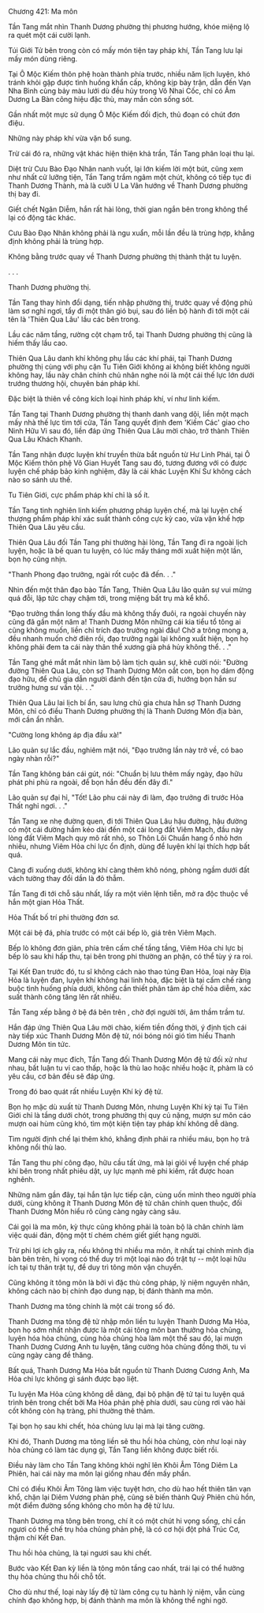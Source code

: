 




Chương 421: Ma môn


Tần Tang mắt nhìn Thanh Dương phường thị phương hướng, khóe miệng lộ ra quét một cái cười lạnh.

Túi Giới Tử bên trong còn có mấy món tiện tay pháp khí, Tần Tang lưu lại mấy món dùng riêng.

Tại Ô Mộc Kiếm thôn phệ hoàn thành phía trước, nhiều năm lịch luyện, khó tránh khỏi gặp được tình huống khẩn cấp, không kịp bày trận, dẫn đến Vạn Nha Bình cùng bảy màu lưới dù đều hủy trong Vô Nhai Cốc, chỉ có Âm Dương La Bàn công hiệu đặc thù, may mắn còn sống sót.

Gần nhất một mực sử dụng Ô Mộc Kiếm đối địch, thủ đoạn có chút đơn điệu.

Những này pháp khí vừa vặn bổ sung.

Trừ cái đó ra, những vật khác hiện thiện khả trần, Tần Tang phân loại thu lại.

Diệt trừ Cưu Bào Đạo Nhân nanh vuốt, lại lớn kiếm lời một bút, cũng xem như nhất cử lưỡng tiện, Tần Tang trầm ngâm một chút, không có tiếp tục đi Thanh Dương Thành, mà là cưỡi U La Vân hướng về Thanh Dương phường thị bay đi.

Giết chết Ngân Diễm, hắn rất hài lòng, thời gian ngắn bên trong không thể lại có động tác khác.

Cưu Bào Đạo Nhân không phải là ngu xuẩn, mỗi lần đều là trùng hợp, khẳng định không phải là trùng hợp.

Không bằng trước quay về Thanh Dương phường thị thành thật tu luyện.

. . .

Thanh Dương phường thị.

Tần Tang thay hình đổi dạng, tiến nhập phường thị, trước quay về động phủ làm sơ nghỉ ngơi, tẩy đi một thân gió bụi, sau đó liền bộ hành đi tới một cái tên là 'Thiên Qua Lâu' lầu các bên trong.

Lầu các năm tầng, rường cột chạm trổ, tại Thanh Dương phường thị cũng là hiếm thấy lầu cao.

Thiên Qua Lâu danh khí không phụ lầu các khí phái, tại Thanh Dương phường thị cùng với phụ cận Tu Tiên Giới không ai không biết không người không hay, lầu này chân chính chủ nhân nghe nói là một cái thế lực lớn dưới trướng thương hội, chuyên bán pháp khí.

Đặc biệt là thiên về công kích loại hình pháp khí, ví như linh kiếm.

Tần Tang tại Thanh Dương phường thị thanh danh vang dội, liền một mạch mấy nhà thế lực tìm tới cửa, Tần Tang quyết định đem 'Kiếm Các' giao cho Ninh Hữu Vi sau đó, liền đáp ứng Thiên Qua Lâu mời chào, trở thành Thiên Qua Lâu Khách Khanh.

Tần Tang nhận được luyện khí truyền thừa bắt nguồn từ Hư Linh Phái, tại Ô Mộc Kiếm thôn phệ Vô Gian Huyết Tang sau đó, tương đương với có được luyện chế pháp bảo kinh nghiệm, đây là cái khác Luyện Khí Sư không cách nào so sánh ưu thế.

Tu Tiên Giới, cực phẩm pháp khí chỉ là số ít.

Tần Tang tinh nghiên linh kiếm phương pháp luyện chế, mà lại luyện chế thượng phẩm pháp khí xác suất thành công cực kỳ cao, vừa vặn khế hợp Thiên Qua Lâu yêu cầu.

Thiên Qua Lâu đối Tần Tang phi thường hài lòng, Tần Tang đi ra ngoài lịch luyện, hoặc là bế quan tu luyện, có lúc mấy tháng mới xuất hiện một lần, bọn họ cũng nhịn.

"Thanh Phong đạo trưởng, ngài rốt cuộc đã đến. . ."

Nhìn đến một thân đạo bào Tần Tang, Thiên Qua Lâu lão quản sự vui mừng quá đỗi, lập tức chạy chậm tới, trong miệng bất trụ mà kể khổ.

"Đạo trưởng thần long thấy đầu mà không thấy đuôi, ra ngoài chuyến này cũng đã gần một năm a! Thanh Dương Môn những cái kia tiểu tổ tông ai cũng không muốn, liền chỉ trích đạo trưởng ngài đâu! Chờ a trông mong a, đều nhanh muốn chờ điên rồi, đạo trưởng ngài lại không xuất hiện, bọn họ không phải đem ta cái này thân thể xương già phá hủy không thể. . ."

Tần Tang ghé mắt mắt nhìn làm bộ làm tịch quản sự, khẽ cười nói: "Đường đường Thiên Qua Lâu, còn sợ Thanh Dương Môn oắt con, bọn họ dám động đạo hữu, để chủ gia dẫn người đánh đến tận cửa đi, hướng bọn hắn sư trưởng hưng sư vấn tội. . ."

Thiên Qua Lâu lai lịch bí ẩn, sau lưng chủ gia chưa hẳn sợ Thanh Dương Môn, chỉ có điều Thanh Dương phường thị là Thanh Dương Môn địa bàn, mới cần ẩn nhẫn.

"Cường long không áp địa đầu xà!"

Lão quản sự lắc đầu, nghiêm mặt nói, "Đạo trưởng lần này trở về, có bao ngày nhàn rỗi?"

Tần Tang không bán cái gút, nói: "Chuẩn bị lưu thêm mấy ngày, đạo hữu phát phi phù ra ngoài, để bọn hắn đều đến đây đi."

Lão quản sự đại hỉ, "Tốt! Lão phu cái này đi làm, đạo trưởng đi trước Hỏa Thất nghỉ ngơi. . ."

Tần Tang xe nhẹ đường quen, đi tới Thiên Qua Lâu hậu đường, hậu đường có một cái đường hầm kéo dài đến một cái lòng đất Viêm Mạch, đầu này lòng đất Viêm Mạch quy mô rất nhỏ, so Thôn Lôi Chuẩn hang ổ nhỏ hơn nhiều, nhưng Viêm Hỏa chi lực ổn định, dùng để luyện khí lại thích hợp bất quá.

Càng đi xuống dưới, không khí càng thêm khô nóng, phòng ngầm dưới đất vách tường thay đổi dần là đỏ thẫm.

Tần Tang đi tới chỗ sâu nhất, lấy ra một viên lệnh tiễn, mở ra độc thuộc về hắn một gian Hỏa Thất.

Hỏa Thất bố trí phi thường đơn sơ.

Một cái bệ đá, phía trước có một cái bếp lò, giá trên Viêm Mạch.

Bếp lò không đơn giản, phía trên cấm chế tầng tầng, Viêm Hỏa chi lực bị bếp lò sau khi hấp thu, tại bên trong phi thường an phận, có thể tùy ý ra roi.

Tại Kết Đan trước đó, tu sĩ không cách nào thao túng Đan Hỏa, loại này Địa Hỏa là luyện đan, luyện khí không hai linh hỏa, đặc biệt là tại cấm chế ràng buộc tình huống phía dưới, không cần thiết phân tâm áp chế hỏa diễm, xác suất thành công tăng lên rất nhiều.

Tần Tang xếp bằng ở bệ đá bên trên , chờ đợi người tới, âm thầm trầm tư.

Hắn đáp ứng Thiên Qua Lâu mời chào, kiếm tiền đồng thời, ý định tịch cái này tiếp xúc Thanh Dương Môn đệ tử, nói bóng nói gió tìm hiểu Thanh Dương Môn tin tức.

Mang cái này mục đích, Tần Tang đối Thanh Dương Môn đệ tử đối xử như nhau, bất luận tu vi cao thấp, hoặc là thù lao hoặc nhiều hoặc ít, phàm là có yêu cầu, cơ bản đều sẽ đáp ứng.

Trong đó bao quát rất nhiều Luyện Khí kỳ đệ tử.

Bọn họ mặc dù xuất từ Thanh Dương Môn, nhưng Luyện Khí kỳ tại Tu Tiên Giới chỉ là tầng dưới chót, trong phường thị quy củ nặng, mượn sư môn cáo mượn oai hùm cũng khó, tìm một kiện tiện tay pháp khí không dễ dàng.

Tìm người định chế lại thêm khó, khẳng định phải ra nhiều máu, bọn họ trả không nổi thù lao.

Tần Tang thu phí công đạo, hữu cầu tất ứng, mà lại giỏi về luyện chế pháp khí bên trong nhất phiêu dật, uy lực mạnh mẽ phi kiếm, rất được hoan nghênh.

Những năm gần đây, tại hắn tận lực tiếp cận, cùng uốn mình theo người phía dưới, cùng không ít Thanh Dương Môn đệ tử chân chính quen thuộc, đối Thanh Dương Môn hiểu rõ cũng càng ngày càng sâu.

Cái gọi là ma môn, kỳ thực cũng không phải là toàn bộ là chân chính làm việc quái đản, động một tí chém chém giết giết hạng người.

Trừ phi lợi ích gây ra, nếu không thì nhiều ma môn, ít nhất tại chính mình địa bàn bên trên, hi vọng có thể duy trì một loại nào đó trật tự -- một loại hữu ích tại tự thân trật tự, để duy trì tông môn vận chuyển.

Cũng không ít tông môn là bởi vì đặc thù công pháp, lý niệm nguyên nhân, không cách nào bị chính đạo dung nạp, bị đánh thành ma môn.

Thanh Dương ma tông chính là một cái trong số đó.

Thanh Dương ma tông đệ tử nhập môn liền tu luyện Thanh Dương Ma Hỏa, bọn họ sớm nhất nhận được là một cái tông môn ban thưởng hỏa chủng, luyện hóa hỏa chủng, cùng hỏa chủng hòa làm một thể sau đó, lại mượn Thanh Dương Cương Anh tu luyện, tăng cường hỏa chủng đồng thời, tu vi cũng ngày càng đề thăng.

Bất quá, Thanh Dương Ma Hỏa bắt nguồn từ Thanh Dương Cương Anh, Ma Hỏa chi lực không gì sánh được bạo liệt.

Tu luyện Ma Hỏa cũng không dễ dàng, đại bộ phận đệ tử tại tu luyện quá trình bên trong chết bởi Ma Hỏa phản phệ phía dưới, sau cùng rơi vào hài cốt không còn hạ tràng, phi thường thê thảm.

Tại bọn họ sau khi chết, hỏa chủng lưu lại mà lại tăng cường.

Khi đó, Thanh Dương ma tông liền sẽ thu hồi hỏa chủng, còn như loại này hỏa chủng có làm tác dụng gì, Tần Tang liền không được biết rồi.

Điều này làm cho Tần Tang không khỏi nghĩ lên Khôi Âm Tông Diêm La Phiên, hai cái này ma môn lại giống nhau đến mấy phần.

Chỉ có điều Khôi Âm Tông làm việc tuyệt hơn, cho dù hao hết thiên tân vạn khổ, chặn lại Diêm Vương phản phệ, cũng sẽ biến thành Quỷ Phiên chủ hồn, một điểm đường sống không cho môn hạ đệ tử lưu.

Thanh Dương ma tông bên trong, chí ít có một chút hi vọng sống, chỉ cần ngươi có thể chế trụ hỏa chủng phản phệ, là có cơ hội đột phá Trúc Cơ, thậm chí Kết Đan.

Thu hồi hỏa chủng, là tại ngươi sau khi chết.

Bước vào Kết Đan kỳ liền là tông môn tầng cao nhất, trái lại có thể hưởng thụ hỏa chủng thu hồi chỗ tốt.

Cho dù như thế, loại này lấy đệ tử làm công cụ tu hành lý niệm, vẫn cùng chính đạo không hợp, bị đánh thành ma môn là không thể nghi ngờ.




